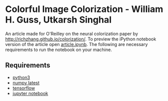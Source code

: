 # Colorful Image Colorization - William H. Guss, Utkarsh Singhal
An article made for O'Reilley on the neural colorization paper by http://richzhang.github.io/colorization/. To preview the iPython notebook version of the article open [article.ipynb](article.ipynb). The following are necessary requirements to run the notebook on your machine.

## Requirements
* [python3](https://www.python.org/downloads/)
* [numpy latest](http://www.numpy.org/)
* [tensorflow](https://www.tensorflow.org/)
* [jupyter notebook](http://jupyter.readthedocs.io/en/latest/install.html)
